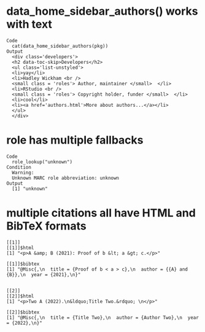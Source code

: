 # data_home_sidebar_authors() works with text

    Code
      cat(data_home_sidebar_authors(pkg))
    Output
      <div class='developers'>
      <h2 data-toc-skip>Developers</h2>
      <ul class='list-unstyled'>
      <li>yay</li>
      <li>Hadley Wickham <br />
      <small class = 'roles'> Author, maintainer </small>  </li>
      <li>RStudio <br />
      <small class = 'roles'> Copyright holder, funder </small>  </li>
      <li>cool</li>
      <li><a href='authors.html'>More about authors...</a></li>
      </ul>
      </div>

# role has multiple fallbacks

    Code
      role_lookup("unknown")
    Condition
      Warning:
      Unknown MARC role abbreviation: unknown
    Output
      [1] "unknown"

# multiple citations all have HTML and BibTeX formats

    [[1]]
    [[1]]$html
    [1] "<p>A &amp; B (2021): Proof of b &lt; a &gt; c.</p>"
    
    [[1]]$bibtex
    [1] "@Misc{,\n  title = {Proof of b < a > c},\n  author = {{A} and {B}},\n  year = {2021},\n}"
    
    
    [[2]]
    [[2]]$html
    [1] "<p>Two A (2022).\n&ldquo;Title Two.&rdquo; \n</p>"
    
    [[2]]$bibtex
    [1] "@Misc{,\n  title = {Title Two},\n  author = {Author Two},\n  year = {2022},\n}"
    
    

